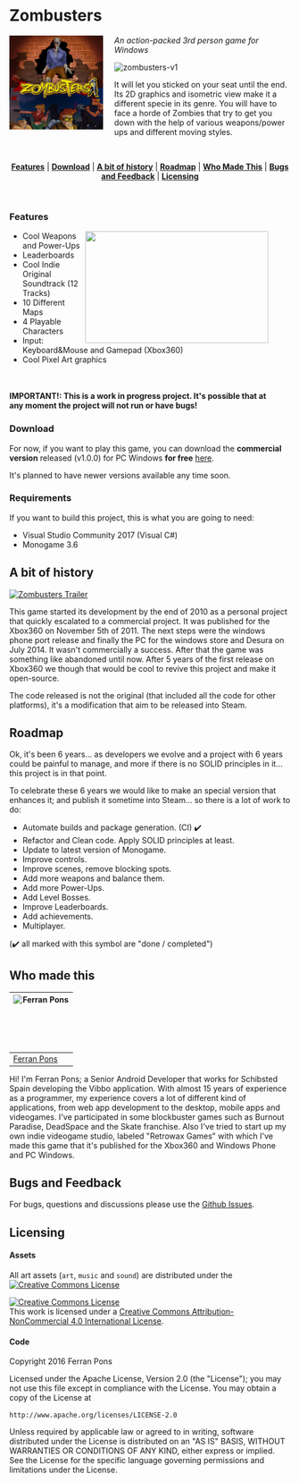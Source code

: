 Zombusters
==========

<img src="media/zombusters_logo.png" align="left" width="168px" height="168px"/>
<img align="left" width="0" height="168px" hspace="10"/>

*An action-packed 3rd person game for Windows*

![zombusters-v1](https://img.shields.io/badge/zombusters-v1.0.0-green.svg)

It will let you sticked on your seat until the end. Its 2D graphics and isometric view make it a different specie in its genre. You will have to face a horde of Zombies that try to get you down with the help of various weapons/power ups and different moving styles.

<br/>
<p align="center">
<b><a href="#features">Features</a></b>
|
<b><a href="#download">Download</a></b>
|
<b><a href="#a-bit-of-history">A bit of history</a></b>
|
<b><a href="#roadmap">Roadmap</a></b>
|
<b><a href="#who-made-this">Who Made This</a></b>
|
<b><a href="#bugs-and-feedback">Bugs and Feedback</a></b>
|
<b><a href="#licensing">Licensing</a></b>
</p>
<br/>

### Features

<img align="right" width="0" height="328px" hspace="20"/>
<img src="https://store-images.s-microsoft.com/image/apps.65181.9007199266264130.ce1907f7-2a09-4572-9bf8-b23795a367f8.73855415-7fed-44c9-bbc4-793982d3029e?w=580&h=326&q=60&mode=letterbox&background=black" width="328" height="200px" align="right" />

* Cool Weapons and Power-Ups
* Leaderboards
* Cool Indie Original Soundtrack (12 Tracks)
* 10 Different Maps
* 4 Playable Characters
* Input: Keyboard&Mouse and Gamepad (Xbox360)
* Cool Pixel Art graphics
<br><br><br>


**IMPORTANT!: This is a work in progress project. It's possible that at any moment the project will not run or have bugs!**

### Download

For now, if you want to play this game, you can download the **commercial version** released (v1.0.0) for PC Windows **for free** [here](https://github.com/retrowax/Zombusters/raw/master/releases/ZombustersInstaller-v1.0.0.msi).

It's planned to have newer versions available any time soon.

### Requirements

If you want to build this project, this is what you are going to need:

* Visual Studio Community 2017 (Visual C#)
* Monogame 3.6


A bit of history
----------------

[![Zombusters Trailer](https://img.youtube.com/vi/mYXBIZX9VgQ/0.jpg)](https://www.youtube.com/watch?v=mYXBIZX9VgQ)

This game started its development by the end of 2010 as a personal project that quickly escalated to a commercial project. It was published for the Xbox360 on November 5th of 2011. The next steps were the windows phone port release and finally the PC for the windows store and Desura on July 2014. It wasn't commercially a success. After that the game was something like abandoned until now. After 5 years of the first release on Xbox360 we though that would be cool to revive this project and make it open-source.

The code released is not the original (that included all the code for other platforms), it's a modification that aim to be released into Steam.


Roadmap
-------

Ok, it's been 6 years... as developers we evolve and a project with 6 years could be painful to manage, and more if there is no SOLID principles in it... this project is in that point.

To celebrate these 6 years we would like to make an special version that enhances it; and publish it sometime into Steam... so there is a lot of work to do:

* Automate builds and package generation. (CI) :heavy_check_mark:
* Refactor and Clean code. Apply SOLID principles at least.
* Update to latest version of Monogame.
* Improve controls.
* Improve scenes, remove blocking spots.
* Add more weapons and balance them.
* Add more Power-Ups.
* Add Level Bosses.
* Improve Leaderboards.
* Add achievements.
* Multiplayer.

(:heavy_check_mark: all marked with this symbol are "done / completed")


Who made this
--------------

| <a href="https://github.com/ferranpons"><img src="https://avatars2.githubusercontent.com/u/1225463?v=3&s=460" alt="Ferran Pons" align="left" height="100" width="100" /></a>
|---
| [Ferran Pons](https://github.com/ferranpons)

Hi! I'm Ferran Pons; a Senior Android Developer that works for Schibsted Spain developing the Vibbo application. With almost 15 years of experience as a programmer, my experience covers a lot of different kind of applications, from web app development to the desktop, mobile apps and videogames. I've participated in some blockbuster games such as Burnout Paradise, DeadSpace and the Skate franchise. Also I've tried to start up my own indie videogame studio, labeled "Retrowax Games" with which I've made this game that it's published for the Xbox360 and Windows Phone and PC Windows.


Bugs and Feedback
-----------------

For bugs, questions and discussions please use the [Github Issues](https://github.com/retrowax/Zombusters/issues).


Licensing
---------

#### Assets

All art assets (``art``, ``music`` and
``sound``) are distributed under the <a rel="license" href="http://creativecommons.org/licenses/by-nc/4.0/"><img alt="Creative Commons License" style="border-width:0" src="https://i.creativecommons.org/l/by-nc/4.0/80x15.png" /></a>

<a rel="license" href="http://creativecommons.org/licenses/by-nc/4.0/"><img alt="Creative Commons License" style="border-width:0" src="https://i.creativecommons.org/l/by-nc/4.0/88x31.png" /></a><br />This work is licensed under a <a rel="license" href="http://creativecommons.org/licenses/by-nc/4.0/">Creative Commons Attribution-NonCommercial 4.0 International License</a>.


#### Code

Copyright 2016 Ferran Pons

Licensed under the Apache License, Version 2.0 (the "License");
you may not use this file except in compliance with the License.
You may obtain a copy of the License at

    http://www.apache.org/licenses/LICENSE-2.0

Unless required by applicable law or agreed to in writing, software
distributed under the License is distributed on an "AS IS" BASIS,
WITHOUT WARRANTIES OR CONDITIONS OF ANY KIND, either express or implied.
See the License for the specific language governing permissions and
limitations under the License.
